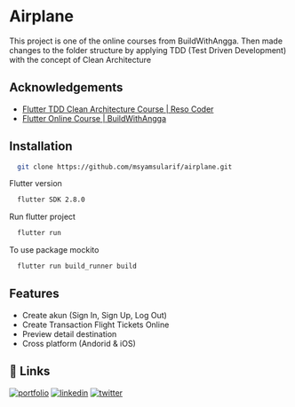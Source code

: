 # Airplane

This project is one of the online courses from BuildWithAngga. Then made changes to the folder structure by applying TDD (Test Driven Development) with the concept of Clean Architecture


## Acknowledgements

 - [Flutter TDD Clean Architecture Course | Reso Coder](https://resocoder.com/flutter-clean-architecture-tdd/)
 - [Flutter Online Course | BuildWithAngga](https://buildwithangga.com/)


## Installation

```bash
  git clone https://github.com/msyamsularif/airplane.git
```

Flutter version

```bash
  flutter SDK 2.8.0
```

Run flutter project

```bash
  flutter run
```

To use package mockito

```bash
  flutter run build_runner build
```
    
## Features

- Create akun (Sign In, Sign Up, Log Out)
- Create Transaction Flight Tickets Online 
- Preview detail destination
- Cross platform (Andorid & iOS)


## 🔗 Links
[![portfolio](https://img.shields.io/badge/github-000?style=for-the-badge&logo=github&logoColor=white)](https://github.com/msyamsularif)
[![linkedin](https://img.shields.io/badge/linkedin-0A66C2?style=for-the-badge&logo=linkedin&logoColor=white)](https://www.linkedin.com/in/muhammad-syamsul-arif-300b911a0/)
[![twitter](https://img.shields.io/badge/twitter-1DA1F2?style=for-the-badge&logo=twitter&logoColor=white)](https://twitter.com/m_syamsularif?t=zBYmqxSVhJ-ZDy4H1Pkt5A&s=08)